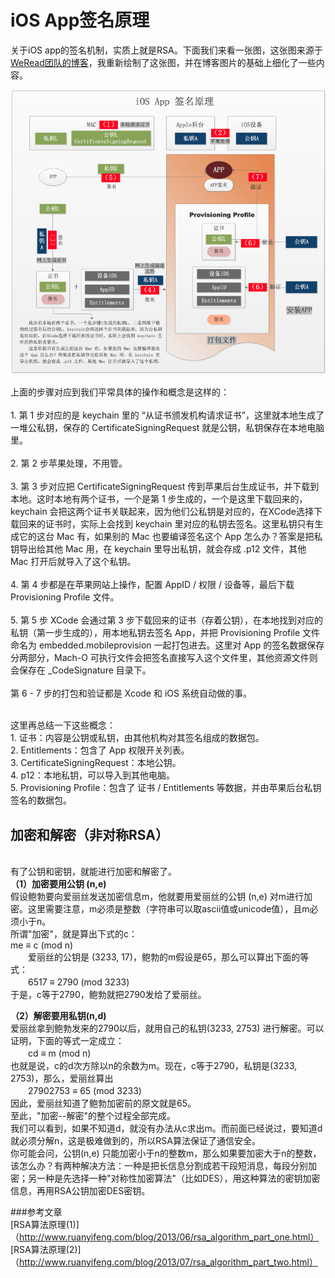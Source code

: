 
# iOS App签名原理

关于iOS app的签名机制，实质上就是RSA。下面我们来看一张图，这张图来源于[WeRead团队的博客](https://wereadteam.github.io/2017/03/13/Signature/)，我重新绘制了这张图，并在博客图片的基础上细化了一些内容。

![avatar](https://raw.githubusercontent.com/chenyuecathy/iOS-develop-note/master/pic/iOS%E7%AD%BE%E5%90%8D%E5%8E%9F%E7%90%86.png)


上面的步骤对应到我们平常具体的操作和概念是这样的：
<br/><br/>1. 第 1 步对应的是 keychain 里的 “从证书颁发机构请求证书”，这里就本地生成了一堆公私钥，保存的 CertificateSigningRequest 就是公钥，私钥保存在本地电脑里。
<br/><br/>2. 第 2 步苹果处理，不用管。
<br/><br/>3. 第 3 步对应把 CertificateSigningRequest 传到苹果后台生成证书，并下载到本地。这时本地有两个证书，一个是第 1 步生成的，一个是这里下载回来的，keychain 会把这两个证书关联起来，因为他们公私钥是对应的，在XCode选择下载回来的证书时，实际上会找到 keychain 里对应的私钥去签名。这里私钥只有生成它的这台 Mac 有，如果别的 Mac 也要编译签名这个 App 怎么办？答案是把私钥导出给其他 Mac 用，在 keychain 里导出私钥，就会存成 .p12 文件，其他 Mac 打开后就导入了这个私钥。
<br/><br/>4. 第 4 步都是在苹果网站上操作，配置 AppID / 权限 / 设备等，最后下载 Provisioning Profile 文件。
<br/><br/>5. 第 5 步 XCode 会通过第 3 步下载回来的证书（存着公钥），在本地找到对应的私钥（第一步生成的），用本地私钥去签名 App，并把 Provisioning Profile 文件命名为 embedded.mobileprovision 一起打包进去。这里对 App 的签名数据保存分两部分，Mach-O 可执行文件会把签名直接写入这个文件里，其他资源文件则会保存在 _CodeSignature 目录下。
<br/><br/>第 6 - 7 步的打包和验证都是 Xcode 和 iOS 系统自动做的事。

<br/>这里再总结一下这些概念：
<br/>1. 证书：内容是公钥或私钥，由其他机构对其签名组成的数据包。
<br/>2. Entitlements：包含了 App 权限开关列表。
<br/>3. CertificateSigningRequest：本地公钥。
<br/>4. p12：本地私钥，可以导入到其他电脑。
<br/>5. Provisioning Profile：包含了 证书 / Entitlements 等数据，并由苹果后台私钥签名的数据包。

## 加密和解密（非对称RSA）
 
<br/>有了公钥和密钥，就能进行加密和解密了。
<br/>**（1）加密要用公钥 (n,e)**  
假设鲍勃要向爱丽丝发送加密信息m，他就要用爱丽丝的公钥 (n,e) 对m进行加密。这里需要注意，m必须是整数（字符串可以取ascii值或unicode值），且m必须小于n。    
    所谓"加密"，就是算出下式的c：  
    me ≡ c (mod n)  
　　爱丽丝的公钥是 (3233, 17)，鲍勃的m假设是65，那么可以算出下面的等式：  
　　6517 ≡ 2790 (mod 3233)  
于是，c等于2790，鲍勃就把2790发给了爱丽丝。  

**（2）解密要用私钥(n,d)**  
爱丽丝拿到鲍勃发来的2790以后，就用自己的私钥(3233, 2753) 进行解密。可以证明，下面的等式一定成立：  
　　cd ≡ m (mod n)  
也就是说，c的d次方除以n的余数为m。现在，c等于2790，私钥是(3233, 2753)，那么，爱丽丝算出  
　　27902753 ≡ 65 (mod 3233)  
因此，爱丽丝知道了鲍勃加密前的原文就是65。  
至此，"加密--解密"的整个过程全部完成。  
我们可以看到，如果不知道d，就没有办法从c求出m。而前面已经说过，要知道d就必须分解n，这是极难做到的，所以RSA算法保证了通信安全。  
你可能会问，公钥(n,e) 只能加密小于n的整数m，那么如果要加密大于n的整数，该怎么办？有两种解决方法：一种是把长信息分割成若干段短消息，每段分别加密；另一种是先选择一种"对称性加密算法"（比如DES），用这种算法的密钥加密信息，再用RSA公钥加密DES密钥。


###参考文章  
[RSA算法原理(1)]（http://www.ruanyifeng.com/blog/2013/06/rsa_algorithm_part_one.html）
[RSA算法原理(2)]（http://www.ruanyifeng.com/blog/2013/07/rsa_algorithm_part_two.html）


